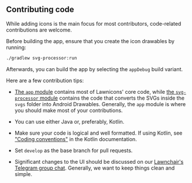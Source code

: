 ## Contributing code
While adding icons is the main focus for most contributors, code-related contributions are welcome.

Before building the app, ensure that you create the icon drawables by running:

```sh
./gradlew svg-processor:run
```

Afterwards, you can build the app by selecting the `appDebug` build variant.

Here are a few contribution tips:
- [The `app` module](https://github.com/LawnchairLauncher/lawnicons/tree/develop/app) contains most of Lawnicons' core code, while [the `svg-processor` module](https://github.com/LawnchairLauncher/lawnicons/tree/develop/svg-processor) contains the code that converts the SVGs inside the `svgs` folder into Android Drawables. Generally, the `app` module is where you should make most of your contributions.

- You can use either Java or, preferably, Kotlin.

- Make sure your code is logical and well formatted. If using Kotlin, see ["Coding conventions"](https://kotlinlang.org/docs/coding-conventions.html) in the Kotlin documentation.

- Set `develop` as the base branch for pull requests.

- Significant changes to the UI should be discussed on our [Lawnchair's Telegram group chat](https://t.me/lawnchairci). Generally, we want to keep things clean and simple.